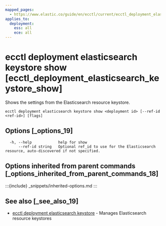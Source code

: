 ```yaml
---
mapped_pages:
  - https://www.elastic.co/guide/en/ecctl/current/ecctl_deployment_elasticsearch_keystore_show.html
applies_to:
  deployment:
    ess: all
    ece: all
---
```


# ecctl deployment elasticsearch keystore show [ecctl_deployment_elasticsearch_keystore_show]

Shows the settings from the Elasticsearch resource keystore.

```
ecctl deployment elasticsearch keystore show <deployment id> [--ref-id <ref-id>] [flags]
```


## Options [_options_19]

```
  -h, --help            help for show
      --ref-id string   Optional ref_id to use for the Elasticsearch resource, auto-discovered if not specified.
```


## Options inherited from parent commands [_options_inherited_from_parent_commands_18]

:::{include} _snippets/inherited-options.md
:::


## See also [_see_also_19]

* [ecctl deployment elasticsearch keystore](/reference/ecctl_deployment_elasticsearch_keystore.md)	 - Manages Elasticsearch resource keystores
